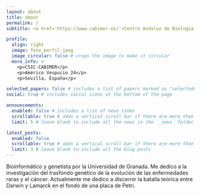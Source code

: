 ```yaml
---
layout: about
title: about
permalink: /
subtitle: <a href='https://www.cabimer.es/'>Centro Andaluz de Biología Molecular y Medicina Regenerativa.</a> CABIMER, Sevilla.

profile:
  align: right
  image: foto_perfil.jpeg
  image_circular: false # crops the image to make it circular
  more_info: >
    <p>CSIC-CABIMER</p>
    <p>Américo Vespucio 24</p>
    <p>Sevilla, España</p>

selected_papers: false # includes a list of papers marked as "selected={true}"
social: true # includes social icons at the bottom of the page

announcements:
  enabled: false # includes a list of news items
  scrollable: true # adds a vertical scroll bar if there are more than 3 news items
  limit: 5 # leave blank to include all the news in the `_news` folder

latest_posts:
  enabled: false
  scrollable: true # adds a vertical scroll bar if there are more than 3 new posts items
  limit: 3 # leave blank to include all the blog posts
---
```


Bioinformático y genetista por la Universidad de Granada.
Me dedico a la investigación del trasfondo genético de la evolución de las enfermedades raras y el cáncer.
Actualmente me dedico a discernir la batalla teórica entre Darwin y Lamarck en el fondo de una placa de Petri.
